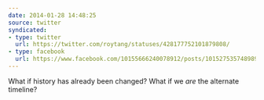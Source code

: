 ```yaml
---
date: 2014-01-28 14:48:25
source: twitter
syndicated:
- type: twitter
  url: https://twitter.com/roytang/statuses/428177752101879808/
- type: facebook
  url: https://www.facebook.com/10155666240078912/posts/10152753574898912
---
```


What if history has already been changed? What if we *are* the alternate timeline?